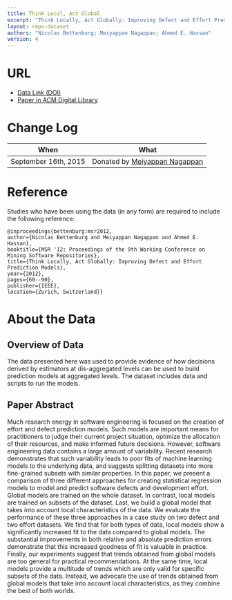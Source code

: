 ```yaml
---
title: Think Local, Act Global
excerpt: "Think Locally, Act Globally: Improving Defect and Effort Prediction Models"
layout: repo-dataset
authors: "Nicolas Bettenburg; Meiyappan Nagappan; Ahmed E. Hassan"
version: 4
---
```


# URL

* [Data Link (DOI)](https://doi.org/10.5281/zenodo.581793)
* [Paper in ACM Digital Library](http://dl.acm.org/citation.cfm?id=2664455)

# Change Log

When | What
---- | ----
September 16th, 2015 | Donated by [Meiyappan Nagappan](mailto:mei@se.rit.edu)

# Reference

Studies who have been using the data (in any form) are required to include the following reference:

```
@inproceedings{bettenburg:msr2012,
author={Nicolas Bettenburg and Meiyappan Nagappan and Ahmed E. Hassan},
booktitle={MSR '12: Proceedings of the 9th Working Conference on Mining Software Repositories},
title={Think Locally, Act Globally: Improving Defect and Effort Prediction Models},
year={2012},
pages={60--90},
publisher={IEEE},
location={Zurich, Switzerland}}
```

# About the Data

## Overview of Data

The data presented here was used to provide evidence of how decisions derived by estimators at dis-aggregated levels can be used to build prediction models at aggregated levels. The dataset includes data and scripts to run the models.

## Paper Abstract

Much research energy in software engineering is focused on the creation of effort and defect prediction models. Such models are important means for practitioners to judge their current project situation, optimize the allocation of their resources, and make informed future decisions. However, software engineering data contains a large amount of variability. Recent research demonstrates that such variability leads to poor fits of machine learning models to the underlying data, and suggests splitting datasets into more fine-grained subsets with similar properties. In this paper, we present a comparison of three different approaches for creating statistical regression models to model and predict software defects and development effort. Global models are trained on the whole dataset. In contrast, local models are trained on subsets of the dataset. Last, we build a global model that takes into account local characteristics of the data. We evaluate the performance of these three approaches in a case study on two defect and two effort datasets. We find that for both types of data, local models show a significantly increased fit to the data compared to global models. The substantial improvements in both relative and absolute prediction errors demonstrate that this increased goodness of fit is valuable in practice. Finally, our experiments suggest that trends obtained from global models are too general for practical recommendations. At the same time, local models provide a multitude of trends which are only valid for specific subsets of the data. Instead, we advocate the use of trends obtained from global models that take into account local characteristics, as they combine the best of both worlds.
